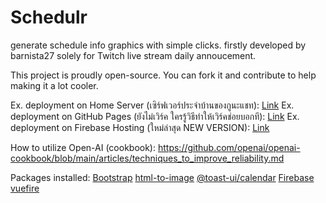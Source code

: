 # Schedulr
generate schedule info graphics with simple clicks. firstly developed by barnista27 solely for Twitch live stream daily annoucement.

This project is proudly open-source. You can fork it and contribute to help making it a lot cooler.


Ex. deployment on Home Server (เซิร์ฟเวอร์ประจำบ้านของกูนะแชท): [Link](http://wanchaem.3bbddns.com:29401/)
Ex. deployment on GitHub Pages (ยังไม่เวิร์ค ใครรู้วิธีทำให้เวิร์คช่อยบอกที): [Link](https://barnista.github.io/Schedulr/)
Ex. deployment on Firebase Hosting (ใหม่ล่าสุด NEW VERSION): [Link](https://barnista-schedulr.web.app/)


How to utilize Open-AI (cookbook):
https://github.com/openai/openai-cookbook/blob/main/articles/techniques_to_improve_reliability.md


Packages installed:
[Bootstrap](https://getbootstrap.com/)
[html-to-image](https://www.npmjs.com/package/html-to-image)
[@toast-ui/calendar](https://ui.toast.com/tui-calendar)
[Firebase](https://console.firebase.google.com/)
[vuefire](https://vuefire.vuejs.org/)

